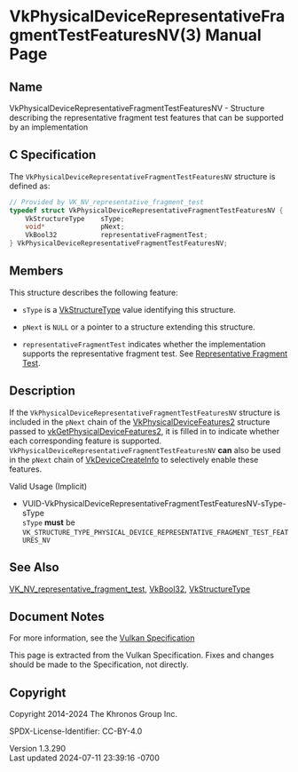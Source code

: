 # VkPhysicalDeviceRepresentativeFragmentTestFeaturesNV(3) Manual Page

## Name

VkPhysicalDeviceRepresentativeFragmentTestFeaturesNV - Structure
describing the representative fragment test features that can be
supported by an implementation



## <a href="#_c_specification" class="anchor"></a>C Specification

The `VkPhysicalDeviceRepresentativeFragmentTestFeaturesNV` structure is
defined as:

``` c
// Provided by VK_NV_representative_fragment_test
typedef struct VkPhysicalDeviceRepresentativeFragmentTestFeaturesNV {
    VkStructureType    sType;
    void*              pNext;
    VkBool32           representativeFragmentTest;
} VkPhysicalDeviceRepresentativeFragmentTestFeaturesNV;
```

## <a href="#_members" class="anchor"></a>Members

This structure describes the following feature:

- `sType` is a [VkStructureType](https://registry.khronos.org/vulkan/specs/1.3-extensions/man/html/VkStructureType.html) value identifying
  this structure.

- `pNext` is `NULL` or a pointer to a structure extending this
  structure.

- <span id="features-representativeFragmentTest"></span>
  `representativeFragmentTest` indicates whether the implementation
  supports the representative fragment test. See <a
  href="https://registry.khronos.org/vulkan/specs/1.3-extensions/html/vkspec.html#fragops-rep-frag-test"
  target="_blank" rel="noopener">Representative Fragment Test</a>.

## <a href="#_description" class="anchor"></a>Description

If the `VkPhysicalDeviceRepresentativeFragmentTestFeaturesNV` structure
is included in the `pNext` chain of the
[VkPhysicalDeviceFeatures2](https://registry.khronos.org/vulkan/specs/1.3-extensions/man/html/VkPhysicalDeviceFeatures2.html) structure
passed to
[vkGetPhysicalDeviceFeatures2](https://registry.khronos.org/vulkan/specs/1.3-extensions/man/html/vkGetPhysicalDeviceFeatures2.html), it is
filled in to indicate whether each corresponding feature is supported.
`VkPhysicalDeviceRepresentativeFragmentTestFeaturesNV` **can** also be
used in the `pNext` chain of
[VkDeviceCreateInfo](https://registry.khronos.org/vulkan/specs/1.3-extensions/man/html/VkDeviceCreateInfo.html) to selectively enable
these features.

Valid Usage (Implicit)

- <a
  href="#VUID-VkPhysicalDeviceRepresentativeFragmentTestFeaturesNV-sType-sType"
  id="VUID-VkPhysicalDeviceRepresentativeFragmentTestFeaturesNV-sType-sType"></a>
  VUID-VkPhysicalDeviceRepresentativeFragmentTestFeaturesNV-sType-sType  
  `sType` **must** be
  `VK_STRUCTURE_TYPE_PHYSICAL_DEVICE_REPRESENTATIVE_FRAGMENT_TEST_FEATURES_NV`

## <a href="#_see_also" class="anchor"></a>See Also

[VK_NV_representative_fragment_test](https://registry.khronos.org/vulkan/specs/1.3-extensions/man/html/VK_NV_representative_fragment_test.html),
[VkBool32](https://registry.khronos.org/vulkan/specs/1.3-extensions/man/html/VkBool32.html), [VkStructureType](https://registry.khronos.org/vulkan/specs/1.3-extensions/man/html/VkStructureType.html)

## <a href="#_document_notes" class="anchor"></a>Document Notes

For more information, see the <a
href="https://registry.khronos.org/vulkan/specs/1.3-extensions/html/vkspec.html#VkPhysicalDeviceRepresentativeFragmentTestFeaturesNV"
target="_blank" rel="noopener">Vulkan Specification</a>

This page is extracted from the Vulkan Specification. Fixes and changes
should be made to the Specification, not directly.

## <a href="#_copyright" class="anchor"></a>Copyright

Copyright 2014-2024 The Khronos Group Inc.

SPDX-License-Identifier: CC-BY-4.0

Version 1.3.290  
Last updated 2024-07-11 23:39:16 -0700
